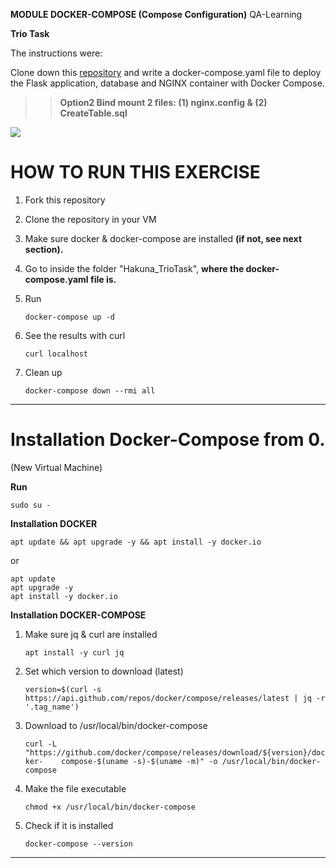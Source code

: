 **MODULE DOCKER-COMPOSE (Compose Configuration)**
QA-Learning


**Trio Task**

The instructions were:

Clone down this [repository](https://gitlab.com/qacdevops/trio-task) and write a docker-compose.yaml file to deploy the Flask application, database and NGINX container with Docker Compose.


> >  **Option2 Bind mount 2 files: (1) nginx.config & (2) CreateTable.sql**

![](https://trello-attachments.s3.amazonaws.com/60282250a94b5e6ea9ecb302/60282260b684184e4ccbd286/c13a7916c9f4c2086b82df8b617048bb/BM_trio_ok.png)

# HOW TO RUN THIS EXERCISE 

1. Fork this repository 
2. Clone the repository in your VM 
3. Make sure docker & docker-compose are installed **(if not, see next section).**  
3. Go to inside the folder "Hakuna_TrioTask", **where the docker-compose.yaml file is.** 
4. Run 

	`docker-compose up -d`
5. See the results with curl  

	`curl localhost`

6. Clean up 

	`docker-compose down --rmi all`


---

# **Installation Docker-Compose from 0.**

(New Virtual Machine) 

**Run**

`sudo su - `

**Installation DOCKER**

`apt update && apt upgrade -y && apt install -y docker.io  `

or 

`apt update`  
`apt upgrade -y`  
`apt install -y docker.io`

**Installation DOCKER-COMPOSE**

1. Make sure jq & curl are installed

	`apt install -y curl jq`

2. Set which version to download (latest)

	`version=$(curl -s https://api.github.com/repos/docker/compose/releases/latest | jq -r 	'.tag_name')`

3.  Download to /usr/local/bin/docker-compose

	`curl -L "https://github.com/docker/compose/releases/download/${version}/docker-	compose-$(uname -s)-$(uname -m)" -o /usr/local/bin/docker-compose
`
4. Make the file executable

	`chmod +x /usr/local/bin/docker-compose`


5. Check if it is installed 
	
	`docker-compose --version`
	
----
